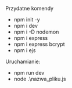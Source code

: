 Przydatne komendy

- npm init -y  
- npm i dev
- npm i -D nodemon 
- npm i express 
- npm i express bcrypt
- npm i ejs

Uruchamianie:

- npm run dev   
- node .\nazwa_pliku.js 
